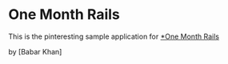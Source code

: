 # One Month Rails

This is the pinteresting sample application for
[*One Month Rails](http://onemonthrails.com)

by [Babar Khan]